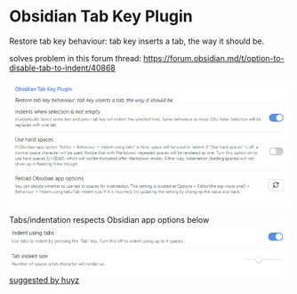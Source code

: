 # Obsidian Tab Key Plugin
Restore tab key behaviour: tab key inserts a tab, the way it should be.

solves problem in this forum thread: https://forum.obsidian.md/t/option-to-disable-tab-to-indent/40868

![](img_plugin-settings.png)

Tabs/indentation respects Obsidian app options below
![](img_obsidian-app-settings.png)
[suggested by huyz](https://github.com/jrymk/obsidian-tab-key/issues/1)

